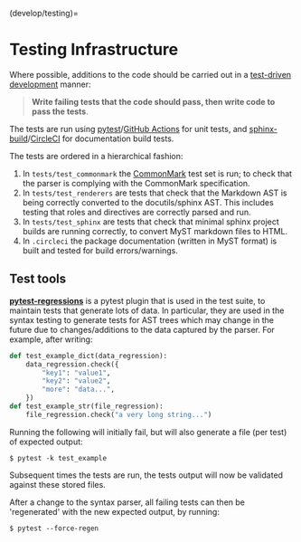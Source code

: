 (develop/testing)=

# Testing Infrastructure

Where possible, additions to the code should be carried out in a
[test-driven development](https://en.wikipedia.org/wiki/Test-driven_development)
manner:

> **Write failing tests that the code should pass, then write code to pass the tests**.

The tests are run using [pytest](https://docs.pytest.org)/[GitHub Actions](https://github.com/features/actions) for unit tests, and [sphinx-build](https://www.sphinx-doc.org/en/master/man/sphinx-build.html)/[CircleCI](https://circleci.com) for documentation build tests.

The tests are ordered in a hierarchical fashion:

1. In `tests/test_commonmark` the [CommonMark](https://github.com/commonmark/CommonMark.git) test set is run; to check that the parser is complying with the CommonMark specification.
2. In `tests/test_renderers` are tests that check that the Markdown AST is being correctly converted to the docutils/sphinx AST. This includes testing that roles and directives are correctly parsed and run.
3. In `tests/test_sphinx` are tests that check that minimal sphinx project builds are running correctly, to convert MyST markdown files to HTML.
4. In `.circleci` the package documentation (written in MyST format) is built and tested for build errors/warnings.

## Test tools

[**pytest-regressions**](https://pytest-regressions.readthedocs.io) is a pytest plugin
that is used in the test suite, to maintain tests that generate lots of data.
In particular, they are used in the syntax testing to generate tests for AST trees
which may change in the future due to changes/additions to the data captured by the parser.
For example, after writing:

```python
def test_example_dict(data_regression):
    data_regression.check({
        "key1": "value1",
        "key2": "value2",
        "more": "data...",
    })
def test_example_str(file_regression):
    file_regression.check("a very long string...")
```

Running the following will initially fail,
but will also generate a file (per test) of expected output:

```console
$ pytest -k test_example
```

Subsequent times the tests are run, the tests output will now be validated against these stored files.

After a change to the syntax parser, all failing tests can then be 'regenerated' with the new
expected output, by running:

```console
$ pytest --force-regen
```
